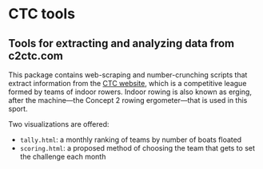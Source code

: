 # CTC tools

## Tools for extracting and analyzing data from c2ctc.com

This package contains web-scraping and number-crunching scripts that
extract information from the [CTC website](http://c2ctc.com/), which is
a competitive league formed by teams of indoor rowers. Indoor rowing
is also known as erging, after the machine&mdash;the Concept 2 rowing
ergometer&mdash;that is used in this sport.

Two visualizations are offered:
- `tally.html`: a monthly ranking of teams by number of boats floated
- `scoring.html`: a proposed method of choosing the team that gets to set the challenge each month

